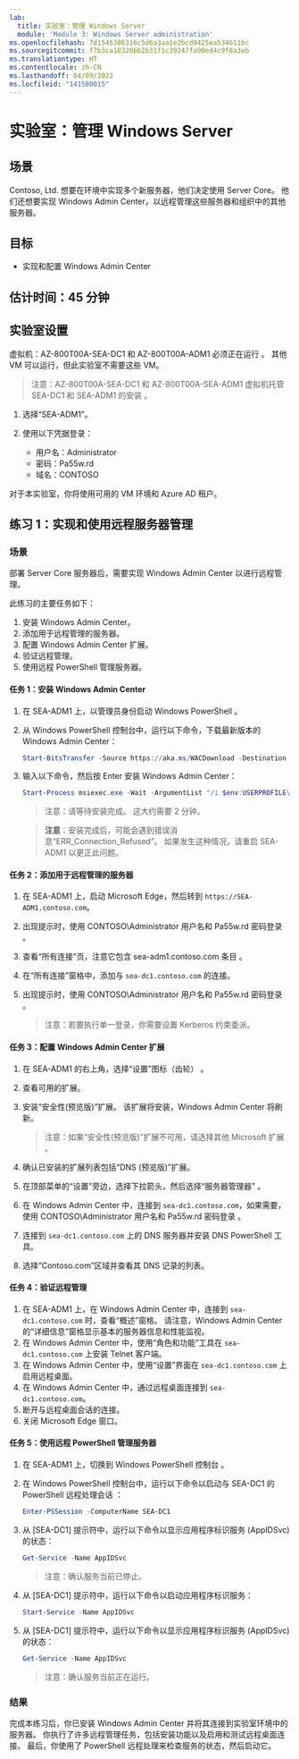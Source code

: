 ```yaml
---
lab:
  title: 实验室：管理 Windows Server
  module: 'Module 3: Windows Server administration'
ms.openlocfilehash: 7d1545386316c5d6a3aa1e2bcd9425ea534611bc
ms.sourcegitcommit: f7b3ca18320bb2b31f1c39247fa90ed4c9f8a3eb
ms.translationtype: HT
ms.contentlocale: zh-CN
ms.lasthandoff: 04/09/2022
ms.locfileid: "141580015"
---
```

# <a name="lab-managing-windows-server"></a>实验室：管理 Windows Server

## <a name="scenario"></a>场景

Contoso, Ltd. 想要在环境中实现多个新服务器，他们决定使用 Server Core。 他们还想要实现 Windows Admin Center，以远程管理这些服务器和组织中的其他服务器。

## <a name="objectives"></a>目标

- 实现和配置 Windows Admin Center

## <a name="estimated-time-45-minutes"></a>估计时间：45 分钟

## <a name="lab-setup"></a>实验室设置

虚拟机：AZ-800T00A-SEA-DC1 和 AZ-800T00A-ADM1 必须正在运行 。 其他 VM 可以运行，但此实验室不需要这些 VM。

> 注意：AZ-800T00A-SEA-DC1 和 AZ-800T00A-SEA-ADM1 虚拟机托管 SEA-DC1 和 SEA-ADM1 的安装    。

1. 选择“SEA-ADM1”。
1. 使用以下凭据登录：

   - 用户名：Administrator
   - 密码：Pa55w.rd
   - 域名：CONTOSO

对于本实验室，你将使用可用的 VM 环境和 Azure AD 租户。 

## <a name="exercise-1-implementing-and-using-remote-server-administration"></a>练习 1：实现和使用远程服务器管理

### <a name="scenario"></a>场景 

部署 Server Core 服务器后，需要实现 Windows Admin Center 以进行远程管理。

此练习的主要任务如下：

1. 安装 Windows Admin Center。
1. 添加用于远程管理的服务器。
1. 配置 Windows Admin Center 扩展。
1. 验证远程管理。
1. 使用远程 PowerShell 管理服务器。

#### <a name="task-1-install-windows-admin-center"></a>任务 1：安装 Windows Admin Center

1. 在 SEA-ADM1 上，以管理员身份启动 Windows PowerShell 。
1. 从 Windows PowerShell 控制台中，运行以下命令，下载最新版本的 Windows Admin Center：
    
   ```powershell
   Start-BitsTransfer -Source https://aka.ms/WACDownload -Destination "$env:USERPROFILE\Downloads\WindowsAdminCenter.msi"
   ```
1. 输入以下命令，然后按 Enter 安装 Windows Admin Center：
    
   ```powershell
   Start-Process msiexec.exe -Wait -ArgumentList "/i $env:USERPROFILE\Downloads\WindowsAdminCenter.msi /qn /L*v log.txt REGISTRY_REDIRECT_PORT_80=1 SME_PORT=443 SSL_CERTIFICATE_OPTION=generate"
   ```

   > 注意：请等待安装完成。 这大约需要 2 分钟。

   > **注意**：安装完成后，可能会遇到错误消息“ERR_Connection_Refused”。 如果发生这种情况，请重启 SEA-ADM1 以更正此问题。

#### <a name="task-2-add-servers-for-remote-administration"></a>任务 2：添加用于远程管理的服务器

1. 在 SEA-ADM1 上，启动 Microsoft Edge，然后转到 `https://SEA-ADM1.contoso.com`。 
1. 出现提示时，使用 CONTOSO\\Administrator 用户名和 Pa55w.rd 密码登录 。
1. 查看“所有连接”页，注意它包含 sea-adm1.contoso.com 条目 。 
1. 在“所有连接”窗格中，添加与 `sea-dc1.contoso.com` 的连接。
1. 出现提示时，使用 CONTOSO\\Administrator 用户名和 Pa55w.rd 密码登录 。

   > 注意：若要执行单一登录，你需要设置 Kerberos 约束委派。

#### <a name="task-3-configure-windows-admin-center-extensions"></a>任务 3：配置 Windows Admin Center 扩展

1. 在 SEA-ADM1 的右上角，选择“设置”图标（齿轮） 。
1. 查看可用的扩展。
1. 安装“安全性(预览版)”扩展。 该扩展将安装，Windows Admin Center 将刷新。

   > 注意：如果“安全性(预览版)”扩展不可用，请选择其他 Microsoft 扩展 。

1. 确认已安装的扩展列表包括“DNS (预览版)”扩展。
1. 在顶部菜单的“设置”旁边，选择下拉箭头，然后选择“服务器管理器” 。
1. 在 Windows Admin Center 中，连接到 `sea-dc1.contoso.com`，如果需要，使用 CONTOSO\\Administrator 用户名和 Pa55w.rd 密码登录 。
1. 连接到 `sea-dc1.contoso.com` 上的 DNS 服务器并安装 DNS PowerShell 工具。
1. 选择“Contoso.com”区域并查看其 DNS 记录的列表。

#### <a name="task-4-verify-remote-administration"></a>任务 4：验证远程管理

1. 在 SEA-ADM1 上，在 Windows Admin Center 中，连接到 `sea-dc1.contoso.com` 时，查看“概述”窗格。 请注意，Windows Admin Center 的“详细信息”窗格显示基本的服务器信息和性能监视。
1. 在 Windows Admin Center 中，使用“角色和功能”工具在 `sea-dc1.contoso.com` 上安装 Telnet 客户端。 
1. 在 Windows Admin Center 中，使用“设置”界面在 `sea-dc1.contoso.com` 上启用远程桌面。
1. 在 Windows Admin Center 中，通过远程桌面连接到 `sea-dc1.contoso.com`。
1. 断开与远程桌面会话的连接。 
1. 关闭 Microsoft Edge 窗口。

#### <a name="task-5-administer-servers-with-remote-powershell"></a>任务 5：使用远程 PowerShell 管理服务器

1. 在 SEA-ADM1 上，切换到 Windows PowerShell 控制台 。
1. 在 Windows PowerShell 控制台中，运行以下命令以启动与 SEA-DC1 的 PowerShell 远程处理会话 ：

   ```powershell
   Enter-PSSession -ComputerName SEA-DC1
   ```
1. 从 [SEA-DC1] 提示符中，运行以下命令以显示应用程序标识服务 (AppIDSvc) 的状态：

   ```powershell
   Get-Service -Name AppIDSvc
   ```

   > 注意：确认服务当前已停止。

1. 从 [SEA-DC1] 提示符中，运行以下命令以启动应用程序标识服务：

   ```powershell
   Start-Service -Name AppIDSvc
   ```
1. 从 [SEA-DC1] 提示符中，运行以下命令以显示应用程序标识服务 (AppIDSvc) 的状态：

   ```powershell
   Get-Service -Name AppIDSvc
   ```

   > 注意：确认服务当前正在运行。

### <a name="results"></a>结果

完成本练习后，你已安装 Windows Admin Center 并将其连接到实验室环境中的服务器。 你执行了许多远程管理任务，包括安装功能以及启用和测试远程桌面连接。 最后，你使用了 PowerShell 远程处理来检查服务的状态，然后启动它。
